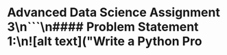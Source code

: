 # Advanced Data Science Assignment 3\n```\n#### Problem Statement​ ​1:\n![alt text]("Write a Python Pro